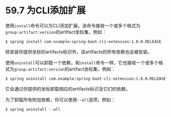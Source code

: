 # 59.7 为CLI添加扩展

使用`install`命令可以为CLI添加扩展，该命令接收一个或多个格式为`group:artifact:version`的artifact坐标集，例如：

```text
$ spring install com.example:spring-boot-cli-extension:1.0.0.RELEASE
```

除安装你提供坐标的artifacts标识外，该artifacts的所有依赖也会被安装。

使用`uninstall`可以卸载一个依赖，和`install`命令一样，它也接收一个或多个格式为`group:artifact:version`的artifact坐标集，例如：

```text
$ spring uninstall com.example:spring-boot-cli-extension:1.0.0.RELEASE
```

它会通过你提供的坐标卸载相应的artifacts标识及它们的依赖。

为了卸载所有附加依赖，你可以使用`--all`选项，例如：

```text
$ spring uninstall --all
```

